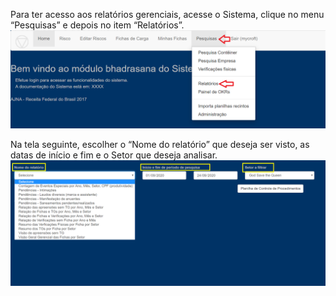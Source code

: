 Para ter acesso aos relatórios gerenciais, acesse o Sistema, clique 
no menu “Pesquisas” e depois no item “Relatórios”.
![Relatorio Gerencial](../images/RLa1.png)

Na tela seguinte, escolher o “Nome do relatório” que deseja ser visto, 
as datas de início e fim e o Setor que deseja analisar.
![Relatorio Gerencial](../images/RLa2.png)